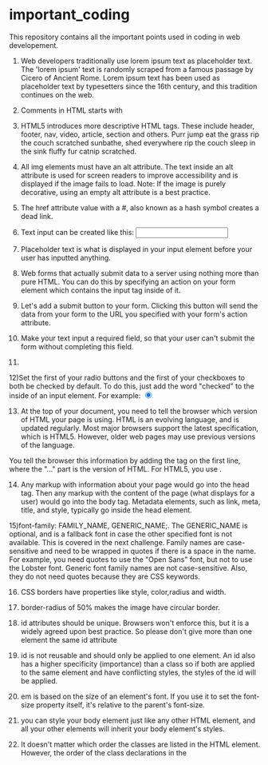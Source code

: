 # important_coding
This repository contains all the important points used in coding in web developement.

1) Web developers traditionally use lorem ipsum text as placeholder text. The 'lorem ipsum' text is randomly scraped from a famous passage by Cicero of Ancient Rome.
Lorem ipsum text has been used as placeholder text by typesetters since the 16th century, and this tradition continues on the web.

2) Comments in HTML starts with <!--, and ends with a -->

3) HTML5 introduces more descriptive HTML tags. These include header, footer, nav, video, article, section and others. Purr jump eat the grass rip the couch scratched sunbathe, shed everywhere rip the couch sleep in the sink fluffy fur catnip scratched.

4) All img elements must have an alt attribute. The text inside an alt attribute is used for screen readers to improve accessibility and is displayed if the image fails to load.
Note: If the image is purely decorative, using an empty alt attribute is a best practice.

5) The href attribute value with a #, also known as a hash symbol creates a dead link.

6) Text input can be created like this: <input type="text">

7) Placeholder text is what is displayed in your input element before your user has inputted anything.

8) Web forms that actually submit data to a server using nothing more than pure HTML. You can do this by specifying an action on your form element which contains the input tag inside of it.

9) Let's add a submit button to your form. Clicking this button will send the data from your form to the URL you specified with your form's action attribute.

10) Make your text input a required field, so that your user can't submit the form without completing this field.

11) 
<!--<form>
  <label for = "firstname"> First Name
    <input id = "firstname" type="text" placeholder="Enter first name" name="first name">
  </label></br>
  <label for = "lastname"> Last Name
    <input type="text" placeholder="Enter last name" name="last name">
  </label></br>
  <label for = "maleid"> Male
    <input id = "maleid" type="checkbox" value = "male" name="gender"> 
  </label></br>
  <label for = "femaleid"> Female 
    <input type="checkbox" value = "female" name="gender">
  </label></br>
  <label for = "yesid"> Yes
    <input id = "yesid" type="radio" value = "yes" name = "yesorno"> 
  </label></br>
  <label for = "noid"> No
    <input id = "noid" type="radio" value = "no" name = "yesorno">
  </label></br>
  <button type = "submit">Submit</button>
</form> -->

12)Set the first of your radio buttons and the first of your checkboxes to both be checked by default.
To do this, just add the word "checked" to the inside of an input element. For example:
<input type="radio" name="test-name" checked>

13) At the top of your document, you need to tell the browser which version of HTML your page is using. HTML is an evolving language, and is updated regularly. Most major browsers support the latest specification, which is HTML5. However, older web pages may use previous versions of the language.

You tell the browser this information by adding the <!DOCTYPE ...> tag on the first line, where the "..." part is the version of HTML. For HTML5, you use <!DOCTYPE html>.
<!DOCTYPE html>
<html>
  <!-- Your HTML code goes here -->
</html>

14) Any markup with information about your page would go into the head tag. Then any markup with the content of the page (what displays for a user) would go into the body tag. 
Metadata elements, such as link, meta, title, and style, typically go inside the head element.
<!DOCTYPE html>
<html>
  <head>
    <!-- metadata elements -->
  </head>
  <body>
    <!-- page contents -->
  </body>
</html>

15)font-family: FAMILY_NAME, GENERIC_NAME;.
The GENERIC_NAME is optional, and is a fallback font in case the other specified font is not available. This is covered in the next challenge.
Family names are case-sensitive and need to be wrapped in quotes if there is a space in the name. For example, you need quotes to use the "Open Sans" font, but not to use the Lobster font. Generic font family names are not case-sensitive. Also, they do not need quotes because they are CSS keywords.

16) CSS borders have properties like style, color,radius and width.

17) border-radius of 50% makes the image have circular border.

18) id attributes should be unique. Browsers won't enforce this, but it is a widely agreed upon best practice. So please don't give more than one element the same id attribute

19) id is not reusable and should only be applied to one element. An id also has a higher specificity (importance) than a class so if both are applied to the same element and have conflicting styles, the styles of the id will be applied.

20) em is based on the size of an element's font. If you use it to set the font-size property itself, it's relative to the parent's font-size.

21) you can style your body element just like any other HTML element, and all your other elements will inherit your body element's styles.

23) It doesn't matter which order the classes are listed in the HTML element. However, the order of the class declarations in the <style> section are what is important. The class declared last overrides the style properties of the class declared before that.
  
24) if the id and class having same property are applied, id is preferred EVEN IF THE CLASS IS DECLARED AFTER IT.

25) inline styling > id > class. inline overrides all CSS declarations in the style element.

26) Add the keyword !important to your pink-text element's color declaration to make 100% sure that your h1 element will be pink. ex: color: pink !important; 
    This is the most powerful and has the highest preference when compared to the other types.
    !important > inline styling > id > class

27) [type:'radio']{   //helps the spacing around the radio button. only margin is used not padding.
      margin: 20px 10px 30px 40px;   
    }
   
28) --penguin-skin: gray;  #This will create a variable named --penguin-skin and assign it the value of gray.

29) After you create your variable, you can assign its value to other CSS properties by referencing the name you gave it.
    background: var(--penguin-skin);
This will change the background of whatever element you are targeting to gray because that is the value of the --penguin-skin variable.

30) background: var(--penguin-skin, black); #black is the fallback value if the variable --penguin-skin wasnt located.
the variable can only be used inside the class where it is declared. To avoid this, the variables are declared inside the 
:root{     //this is like the container of all the html. like the html tag.
} 
31) media query are used to apply certain changes at a particular size
@media(max-size:40px){
  :root{
    variable : black;
  }
}
31) Another declaration of colors can be added to make up for the browser compatibility issues with the code.

32) In web development, HTML gives structure and semantics to a page's content, and CSS controls the layout and appearance of it.

33) text-align: justify; causes all lines of text except the last line to meet the left and right edges of the line box.

text-align: center; centers the text

text-align: right; right-aligns the text

And text-align: left; (the default) left-aligns the text.

34)  With the strong tag, the browser applies the CSS of font-weight: bold; to the element.4

35) Try to avoid using the u tag when it could be confused for a link. Anchor tags also have a default underlined formatting.

36) height, width.

37) <strong></strong>    -> font-weight:bold;
    <u></u>              -> text-decoration:underline;
    <em></em>            -> font-style:italic;
    <s></s>              -> text-decoration:line-through;
    <hr>                 -> used to add a horizontal line across the width of the containing element.
    
38) rgba() is added to the background-color
    hex is added to the color
    
39) he box-shadow property takes values for offset-x (how far to push the shadow horizontally from the element), offset-y (how far to push the shadow vertically from the element), blur-radius, spread-radius and a color value, in that order. The blur-radius and spread-radius values are optional.
    box-shadow: 0 10px 20px rgba(0,0,0,0.19), 0 6px 6px rgba(0,0,0,0.23); #multiple shadows are present.

40) The opacity property in CSS is used to adjust the opacity, or conversely, the transparency for an item.

    A value of 1 is opaque, which isn't transparent at all.
    A value of 0.5 is half see-through.
    A value of 0 is completely transparent.
    
41) text-transform: uppercase;
    text-transform: lowercase;
    text-transform: initial;
    text-transform: capitalize;
    text-transform: inherit;
    text-transform: none;
    
 42) CSS offers the line-height property to change the height of each line in a block of text. As the name suggests, it changes the amount of vertical space that each line of text gets.
